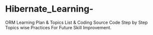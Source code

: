 # Hibernate_Learning-
ORM Learning Plan &amp; Topics List &amp; Coding Source Code Step by Step Topics wise Practices For Future Skill Improvement.

